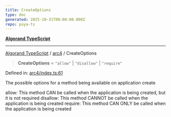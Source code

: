 ```yaml
---
title: CreateOptions
type: doc
generated: 2025-10-31T00:00:00.000Z
repo: puya-ts
---
```


[**Algorand TypeScript**](docs/_md/README)

---

[Algorand TypeScript](docs/_md/modules) / [arc4](/reference/algorand-typescript/api/arc4/readme/) / CreateOptions

> **CreateOptions** = `"allow"` \| `"disallow"` \| `"require"`

Defined in: [arc4/index.ts:61](https://github.com/algorandfoundation/puya-ts/blob/main/packages/algo-ts/src/arc4/index.ts#L61)

The possible options for a method being available on application create

allow: This method CAN be called when the application is being created, but it is not required
disallow: This method CANNOT be called when the application is being created
require: This method CAN ONLY be called when the application is being created
